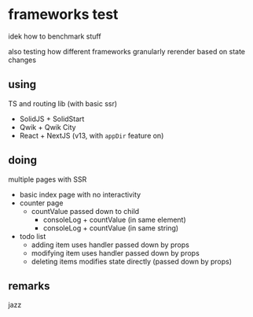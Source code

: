 # frameworks test

idek how to benchmark stuff

also testing how different frameworks granularly rerender based on state changes

## using
TS and routing lib (with basic ssr)
- SolidJS + SolidStart
- Qwik + Qwik City
- React + NextJS (v13, with `appDir` feature on)

## doing
multiple pages with SSR
- basic index page with no interactivity
- counter page
    - countValue passed down to child
        - consoleLog + countValue (in same element)
        - consoleLog + countValue (in same string)
- todo list
    - adding item uses handler passed down by props
    - modifying item uses handler passed down by props
    - deleting items modifies state directly (passed down by props)


## remarks

jazz

